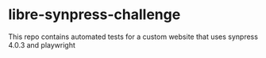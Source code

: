 # libre-synpress-challenge
This repo contains automated tests for a custom website that uses synpress 4.0.3 and playwright
